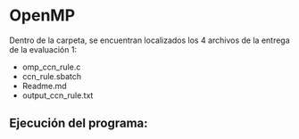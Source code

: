 # OpenMP

Dentro de la carpeta, se encuentran localizados los 4 archivos de la entrega de la evaluación 1:

- omp_ccn_rule.c
- ccn_rule.sbatch
- Readme.md
- output_ccn_rule.txt

## Ejecución del programa:
